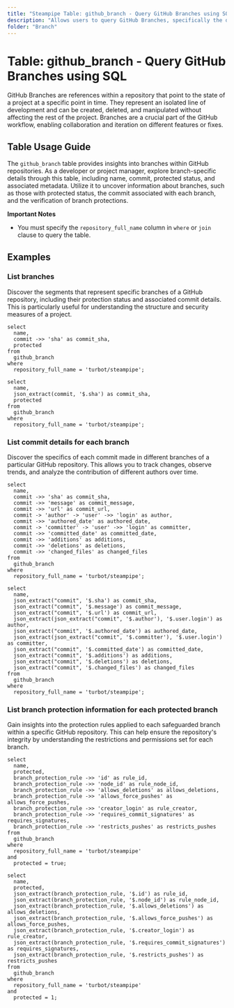 ```yaml
---
title: "Steampipe Table: github_branch - Query GitHub Branches using SQL"
description: "Allows users to query GitHub Branches, specifically the details of branches for a repository, providing insights into branch information such as name, commit, protected status, and more."
folder: "Branch"
---
```


# Table: github_branch - Query GitHub Branches using SQL

GitHub Branches are references within a repository that point to the state of a project at a specific point in time. They represent an isolated line of development and can be created, deleted, and manipulated without affecting the rest of the project. Branches are a crucial part of the GitHub workflow, enabling collaboration and iteration on different features or fixes.

## Table Usage Guide

The `github_branch` table provides insights into branches within GitHub repositories. As a developer or project manager, explore branch-specific details through this table, including name, commit, protected status, and associated metadata. Utilize it to uncover information about branches, such as those with protected status, the commit associated with each branch, and the verification of branch protections.

**Important Notes**
- You must specify the `repository_full_name` column in `where` or `join` clause to query the table.

## Examples

### List branches
Discover the segments that represent specific branches of a GitHub repository, including their protection status and associated commit details. This is particularly useful for understanding the structure and security measures of a project.

```sql+postgres
select
  name,
  commit ->> 'sha' as commit_sha,
  protected
from
  github_branch
where
  repository_full_name = 'turbot/steampipe';
```

```sql+sqlite
select
  name,
  json_extract(commit, '$.sha') as commit_sha,
  protected
from
  github_branch
where
  repository_full_name = 'turbot/steampipe';
```

### List commit details for each branch
Discover the specifics of each commit made in different branches of a particular GitHub repository. This allows you to track changes, observe trends, and analyze the contribution of different authors over time.

```sql+postgres
select
  name,
  commit ->> 'sha' as commit_sha,
  commit ->> 'message' as commit_message,
  commit ->> 'url' as commit_url,
  commit -> 'author' -> 'user' ->> 'login' as author,
  commit ->> 'authored_date' as authored_date,
  commit -> 'committer' -> 'user' ->> 'login' as committer,
  commit ->> 'committed_date' as committed_date,
  commit ->> 'additions' as additions,
  commit ->> 'deletions' as deletions,
  commit ->> 'changed_files' as changed_files
from
  github_branch
where
  repository_full_name = 'turbot/steampipe';
```

```sql+sqlite
select
  name,
  json_extract("commit", '$.sha') as commit_sha,
  json_extract("commit", '$.message') as commit_message,
  json_extract("commit", '$.url') as commit_url,
  json_extract(json_extract("commit", '$.author'), '$.user.login') as author,
  json_extract("commit", '$.authored_date') as authored_date,
  json_extract(json_extract("commit", '$.committer'), '$.user.login') as committer,
  json_extract("commit", '$.committed_date') as committed_date,
  json_extract("commit", '$.additions') as additions,
  json_extract("commit", '$.deletions') as deletions,
  json_extract("commit", '$.changed_files') as changed_files
from
  github_branch
where
  repository_full_name = 'turbot/steampipe';
```

### List branch protection information for each protected branch
Gain insights into the protection rules applied to each safeguarded branch within a specific GitHub repository. This can help ensure the repository's integrity by understanding the restrictions and permissions set for each branch.

```sql+postgres
select
  name,
  protected,
  branch_protection_rule ->> 'id' as rule_id,
  branch_protection_rule ->> 'node_id' as rule_node_id,
  branch_protection_rule ->> 'allows_deletions' as allows_deletions,
  branch_protection_rule ->> 'allows_force_pushes' as allows_force_pushes,
  branch_protection_rule ->> 'creator_login' as rule_creator,
  branch_protection_rule ->> 'requires_commit_signatures' as requires_signatures,
  branch_protection_rule ->> 'restricts_pushes' as restricts_pushes
from
  github_branch
where
  repository_full_name = 'turbot/steampipe'
and
  protected = true;
```

```sql+sqlite
select
  name,
  protected,
  json_extract(branch_protection_rule, '$.id') as rule_id,
  json_extract(branch_protection_rule, '$.node_id') as rule_node_id,
  json_extract(branch_protection_rule, '$.allows_deletions') as allows_deletions,
  json_extract(branch_protection_rule, '$.allows_force_pushes') as allows_force_pushes,
  json_extract(branch_protection_rule, '$.creator_login') as rule_creator,
  json_extract(branch_protection_rule, '$.requires_commit_signatures') as requires_signatures,
  json_extract(branch_protection_rule, '$.restricts_pushes') as restricts_pushes
from
  github_branch
where
  repository_full_name = 'turbot/steampipe'
and
  protected = 1;
```